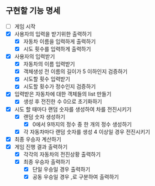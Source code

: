 ## 구현할 기능 명세

- [ ] 게임 시작
- [x] 사용자의 입력을 받기위한 출력하기
    - [x] 자동차 이름을 입력하게 출력하기
    - [x] 시도 횟수를 입력하게 출력하기
- [x] 사용자의 입력받기
    - [x] 자동차의 이름 입력받기
    - [x] 객체생성 전 이름의 길이가 5 이하인지 검증하기
    - [x] 시도할 횟수 입력받기
    - [x] 시도할 횟수가 정수인지 검증하기
- [x] 입력받은 자동차에 대한 객체들의 list 만들기
    - [x] 생성 후 전진한 수 0으로 초기화하기
- [x] 시도 할 때마다 랜덤 숫자를 생성하여 차를 전진시키기
    - [x] 랜덤 숫자 생성하기
        - [x] 0에서 9까지의 정수 중 한 개의 정수 생성하기
    - [x] 각 자동차마다 랜덤 숫자를 생성 4 이상일 경우 전진시키기
- [x] 최종 우승자 계산하기
- [x] 게임 진행 결과 출력하기
    - [x] 각각의 자동차의 전진상황 출력하기
    - [x] 최종 우승자 출력하기
        - [x] 단일 우승일 경우 출력하기
        - [x] 공동 우승일 경우 ,로 구분하여 출력하기 

